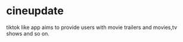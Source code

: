 # cineupdate
tiktok like app aims to provide users with movie trailers and movies,tv shows and so on.
